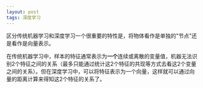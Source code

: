 ```yaml
---
layout: post
tags: 深度学习
---
```


区分传统机器学习和深度学习一个很重要的特性是，将物体看作是单独的"节点"还是看作是向量表示。

在传统机器学习中，样本的特征通常表示为**一个**连续或离散的变量值，机器无法识别2个特征之间的关系（最多只能通过统计这2个特征的共现等方式去看这2个变量之间的关系）。但在深度学习中，可以将特征表示为一个向量，这样就可以通过向量的距离计算来得知这2个特征的关系了。
